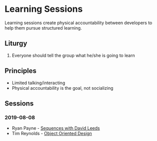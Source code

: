 # Learning Sessions

Learning sessions create physical accountability between developers to help them pursue structured learning.

## Liturgy

1. Everyone should tell the group what he/she is going to learn

## Principles

- Limited talking/interacting
- Physical accountability is the goal, not socializing

## Sessions

### 2019-08-08

- Ryan Payne - [Sequences with David Leeds](https://soundcloud.com/user-38099918/sequences-with-david-leeds)
- Tim Reynolds - [Object Oriented Design](https://www.coursera.org/learn/object-oriented-design)
